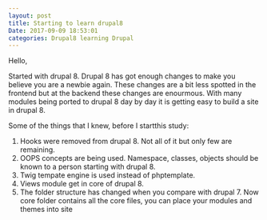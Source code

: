 ```yaml
---
layout: post
title: Starting to learn drupal8
Date: 2017-09-09 18:53:01
categories: Drupal8 learning Drupal
---
```

Hello,

Started with drupal 8.
Drupal 8 has got enough changes to make you believe you are a newbie again.
These changes are a bit less spotted in the frontend but at the backend these changes are 
enourmous. With many modules being ported to drupal 8 day by day it is getting easy to build a site
in drupal 8.

Some of the things that I knew, before I startthis study:
1. Hooks were removed from drupal 8. Not all of it but only few are remaining.
2. OOPS concepts are being used. Namespace, classes, objects should be known to a person starting with drupal 8.
3. Twig tempate engine is used instead of phptemplate.
4. Views module get in core of drupal 8.
5. The folder structure has changed when you compare with drupal 7. Now core folder contains all the core files, you can place 
   your modules and themes into site
